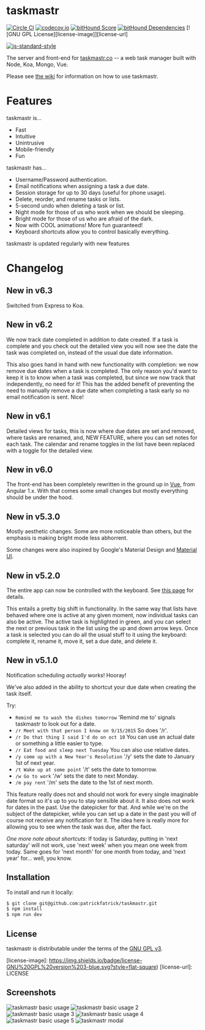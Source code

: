 # taskmastr

[![Circle CI](https://circleci.com/gh/patrickfatrick/taskmastr.svg?style=shield)](https://circleci.com/gh/patrickfatrick/taskmastr)
[![codecov.io](https://codecov.io/github/patrickfatrick/taskmastr/coverage.svg?branch=master)](https://codecov.io/github/patrickfatrick/taskmastr?branch=master)
[![bitHound Score](https://www.bithound.io/github/patrickfatrick/taskmastr/badges/score.svg)](https://www.bithound.io/github/patrickfatrick/taskmastr)
[![bitHound Dependencies](https://www.bithound.io/github/patrickfatrick/taskmastr/badges/dependencies.svg)](https://www.bithound.io/github/patrickfatrick/taskmastr/master/dependencies/npm)
[![GNU GPL License][license-image]][license-url]

[![js-standard-style](https://cdn.rawgit.com/feross/standard/master/badge.svg)](https://github.com/feross/standard)

The server and front-end for [taskmastr.co](https://www.taskmastr.co) -- a web task manager built with Node, Koa, Mongo, Vue.

Please see [the wiki](https://patrickfatrick.gitbooks.io/taskmastr/content/) for information on how to use taskmastr.

# Features

taskmastr is...

- Fast
- Intuitive
- Unintrusive
- Mobile-friendly
- Fun

taskmastr has...

- Username/Password authentication.
- Email notifications when assigning a task a due date.
- Session storage for up to 30 days (useful for phone usage).
- Delete, reorder, and rename tasks or lists.
- 5-second undo when deleting a task or list.
- Night mode for those of us who work when we should be sleeping.
- Bright mode for those of us who are afraid of the dark.
- Now with COOL animations! More fun guaranteed!
- Keyboard shortcuts allow you to control basically everything.

taskmastr is updated regularly with new features

# Changelog

## New in v6.3

Switched from Express to Koa.

## New in v6.2

We now track date completed in addition to date created. If a task is complete and you check out the detailed view you will now see the date the task was completed on, instead of the usual due date information.

This also goes hand in hand with new functionality with completion: we now remove due dates when a task is completed. The only reason you'd want to keep it is to know when a task was completed, but since we now track that independently, no need for it! This has the added benefit of preventing the need to manually remove a due date when completing a task early so no email notification is sent. Nice!

## New in v6.1

Detailed views for tasks, this is now where due dates are set and removed, where tasks are renamed, and, NEW FEATURE, where you can set notes for each task. The calendar and rename toggles in the list have been replaced with a toggle for the detailed view.

## New in v6.0

The front-end has been completely rewritten in the ground up in [Vue](vuejs.org), from Angular 1.x. With that comes some small changes but mostly everything should be under the hood. 

## New in v5.3.0

Mostly aesthetic changes. Some are more noticeable than others, but the emphasis is making bright mode less abhorrent.

Some changes were also inspired by Google's Material Design and [Material UI](http://material-ui.com/#/home).

## New in v5.2.0

The entire app can now be controlled with the keyboard. See [this page](https://github.com/patrickfatrick/taskmastr/wiki/Keyboard-shortcuts) for details.

This entails a pretty big shift in functionality. In the same way that lists have behaved where one is active at any given moment, now individual tasks can also be active. The active task is highlighted in green, and you can select the next or previous task in the list using the up and down arrow keys. Once a task is selected you can do all the usual stuff to it using the keyboard: complete it, rename it, move it, set a due date, and delete it.

## New in v5.1.0

Notification scheduling _actually_ works! Hooray!

We've also added in the ability to shortcut your due date when creating the task itself.

Try:

- `Remind me to wash the dishes tomorrow` 'Remind me to' signals taskmastr to look out for a date.
- `/r Meet with that person I know on 9/15/2015` So does '/r'.
- `/r Do that thing I said I'd do on oct 10` You can use an actual date or something a little easier to type.
- `/r Eat food and sleep next Tuesday` You can also use relative dates.
- `/y come up with a New Year's Resolution` '/y' sets the date to January 1st of next year.
- `/t Wake up at some point` '/t' sets the date to tomorrow.
- `/w Go to work` '/w' sets the date to next Monday.
- `/m pay rent` '/m' sets the date to the 1st of next month.

This feature really does not and should not work for every single imaginable date format so it's up to you to stay sensible about it. It also does not work for dates in the past. Use the datepicker for that. And while we're on the subject of the datepicker, while you can set up a date in the past you will of course not receive any notification for it. The idea here is really more for allowing you to see when the task was due, after the fact.

_One more note about shortcuts:_ If today is Saturday, putting in 'next saturday' will not work, use 'next week' when you mean one week from today. Same goes for 'next month' for one month from today, and 'next year' for... well, you know.

## Installation

To install and run it locally:

```bash
$ git clone git@github.com:patrickfatrick/taskmastr.git
$ npm install
$ npm run dev
```

## License

taskmastr is distributable under the terms of the [GNU GPL v3](./LICENSE).

[license-image]: https://img.shields.io/badge/license-GNU%20GPL%20version%203-blue.svg?style=flat-square)
[license-url]: LICENSE

## Screenshots

![taskmastr basic usage](/images/taskmastr-basic-usage-1.png)
![taskmastr basic usage 2](/images/taskmastr-basic-usage-2.png)
![taskmastr basic usage 3](/images/taskmastr-basic-usage-3.png)
![taskmastr basic usage 4](/images/taskmastr-basic-usage-4.png)
![taskmastr basic usage 5](/images/taskmastr-basic-usage-5.png)
![taskmastr modal](/images/taskmastr-modal.png)
